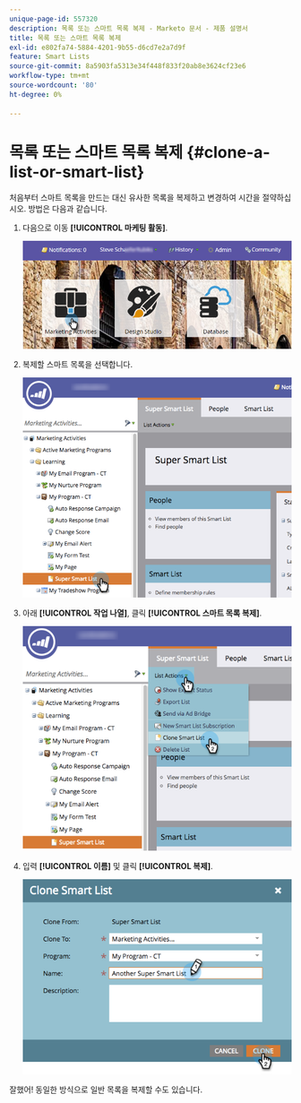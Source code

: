 ```yaml
---
unique-page-id: 557320
description: 목록 또는 스마트 목록 복제 - Marketo 문서 - 제품 설명서
title: 목록 또는 스마트 목록 복제
exl-id: e802fa74-5884-4201-9b55-d6cd7e2a7d9f
feature: Smart Lists
source-git-commit: 8a5903fa5313e34f448f833f20ab8e3624cf23e6
workflow-type: tm+mt
source-wordcount: '80'
ht-degree: 0%

---
```


# 목록 또는 스마트 목록 복제 {#clone-a-list-or-smart-list}

처음부터 스마트 목록을 만드는 대신 유사한 목록을 복제하고 변경하여 시간을 절약하십시오. 방법은 다음과 같습니다.

1. 다음으로 이동 **[!UICONTROL 마케팅 활동]**.

   ![](assets/login-marketing-activities.png)

1. 복제할 스마트 목록을 선택합니다.

   ![](assets/smartlist-find.png)

1. 아래 **[!UICONTROL 작업 나열]**, 클릭 **[!UICONTROL 스마트 목록 복제]**.

   ![](assets/clonesmartlist-hands.png)

1. 입력 **[!UICONTROL 이름]** 및 클릭 **[!UICONTROL 복제]**.

   ![](assets/supersmartlist-clonewindow.png)

잘했어! 동일한 방식으로 일반 목록을 복제할 수도 있습니다.
